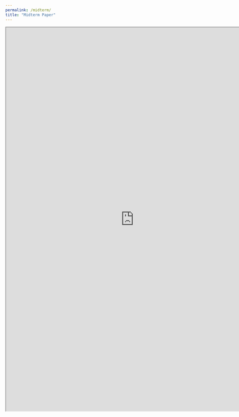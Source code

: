 ```yaml
---
permalink: /midterm/
title: "Midterm Paper"
---
```


<iframe src="https://docs.google.com/document/d/e/2PACX-1vTr7C0VAX5oYjT0HgQ7j8wcOIjN7jJZv12KVr1TX8amSujYUaQwPxqiq2NZrVaQHJx8B1I1mpVlBgNc/pub?embedded=true" width="800" height="1200"></iframe>